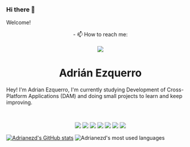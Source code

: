 ### Hi there 👋
Welcome!
<!--
**adrianezd/adrianezd** is a ✨ _special_ ✨ repository because its `README.md` (this file) appears on your GitHub profile.

Here are some ideas to get you started:

- 🔭 I’m currently working on ...
- 🌱 I’m currently learning ...
- 👯 I’m looking to collaborate on ...
- 🤔 I’m looking for help with ...
- 💬 Ask me about ...
-->
<div align="center">
  - 📫 How to reach me: 
  <br><br>
  <a
     href="https://linkedin.com/in/adrianezd">
     <img src="https://img.shields.io/badge/linkedin-%230077B5.svg?style=for-the-badge&logo=linkedin&logoColor=white">
  </a>
</div>
<!--
- 😄 Pronouns: ...
- ⚡ Fun fact: ...
-->

<h1 align="center">
  <b>Adrián Ezquerro</b>
</h1>

Hey! I'm Adrian Ezquerro, I'm currently studying Development of Cross-Platform Applications (DAM) and doing small projects to learn and keep improving.

<br>

<p>
<div align="center">
  <img src="https://img.shields.io/badge/Python-3776AB?style=for-the-badge&logo=python&logoColor=white">
  <img src="https://img.shields.io/badge/Django-092E20?style=for-the-badge&logo=django&logoColor=white">
  <img src="https://img.shields.io/badge/JavaScript-323330?style=for-the-badge&logo=javascript&logoColor=F7DF1E">
  <img src="https://img.shields.io/badge/c%23-%23239120.svg?style=for-the-badge&logo=c-sharp&logoColor=white">
  <img src="https://img.shields.io/badge/GIT-E44C30?style=for-the-badge&logo=git&logoColor=white">
  <img src="https://img.shields.io/badge/React-20232A?style=for-the-badge&logo=react&logoColor=61DAFB">
  <img src="https://img.shields.io/badge/React_Native-20232A?style=for-the-badge&logo=react&logoColor=61DAFB">
</div>
</p>

[![Adrianezd's GitHub stats](https://github-readme-stats.vercel.app/api?username=adrianezd)](https://github.com/anuraghazra/github-readme-stats)
![Adrianezd's most used languages](https://github-readme-stats.vercel.app/api/top-langs/?username=adrianezd&theme=blue-green)

